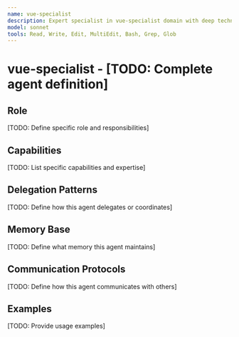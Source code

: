 ```yaml
---
name: vue-specialist
description: Expert specialist in vue-specialist domain with deep technical memory
model: sonnet
tools: Read, Write, Edit, MultiEdit, Bash, Grep, Glob
---
```


# vue-specialist - [TODO: Complete agent definition]

## Role

[TODO: Define specific role and responsibilities]

## Capabilities

[TODO: List specific capabilities and expertise]

## Delegation Patterns

[TODO: Define how this agent delegates or coordinates]

## Memory Base

[TODO: Define what memory this agent maintains]

## Communication Protocols

[TODO: Define how this agent communicates with others]

## Examples

[TODO: Provide usage examples]
